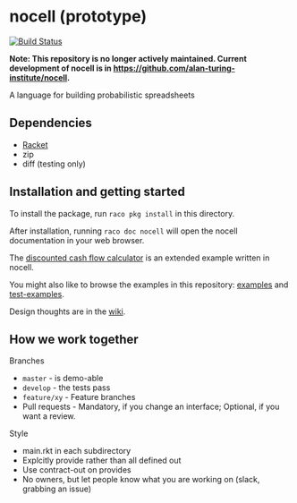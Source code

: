 # nocell (prototype)

[![Build Status](https://travis-ci.com/alan-turing-institute/nocell.svg?token=ZPDxx69KHKrd5gefprNs&branch=develop)](https://travis-ci.com/alan-turing-institute/nocell-prototype)

**Note: This repository is no longer actively maintained.  Current development of nocell is in https://github.com/alan-turing-institute/nocell.**

A language for building probabilistic spreadsheets

## Dependencies

* [Racket](https://racket-lang.org)
* zip
* diff (testing only)

## Installation and getting started

To install the package, run `raco pkg install` in this directory.

After installation, running `raco doc nocell` will open the nocell documentation in your web browser.

The [discounted cash flow calculator](https://github.com/alan-turing-institute/discounted-cash-flow-calculator) is an extended example written in nocell.

You might also like to browse the examples in this repository: [examples](examples) and [test-examples](test/test-examples).

Design thoughts are in the [wiki](https://github.com/alan-turing-institute/nocell-prototype/wiki).

## How we work together

Branches

* `master` - is demo-able
* `develop` - the tests pass
* `feature/xy` - Feature branches
* Pull requests - Mandatory, if you change an interface; Optional, if you want a review.

Style 

* main.rkt in each subdirectory
* Explcitly provide rather than all defined out
* Use contract-out on provides
* No owners, but let people know what you are working on (slack, grabbing an issue)
